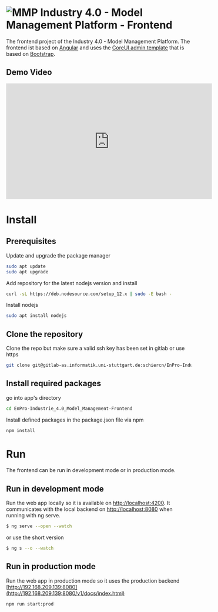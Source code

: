 # ![MMP](src/assets/img/brand/mmp_icon.svg) Industry 4.0 - Model Management Platform - Frontend
The frontend project of the Industry 4.0 - Model Management Platform.
The frontend ist based on [Angular](https://angular.io/guide/quickstart) and uses the [CoreUI admin template](https://github.com/coreui/coreui-free-angular-admin-template) that is based on [Bootstrap](https://getbootstrap.com/).

## Demo Video
<iframe width="560" height="315" src="https://www.youtube.com/embed/wVK5BLIZTf0" frameborder="0" allow="accelerometer; autoplay; clipboard-write; encrypted-media; gyroscope; picture-in-picture" allowfullscreen></iframe>

# Install


## Prerequisites
Update and upgrade the package manager
```bash
sudo apt update
sudo apt upgrade
```
Add repository for the latest nodejs version and install
```bash
curl -sL https://deb.nodesource.com/setup_12.x | sudo -E bash -
```
Install nodejs
```bash
sudo apt install nodejs
```
## Clone the repository
Clone the repo but make sure a valid ssh key has been set in gitlab or use https
```bash
git clone git@gitlab-as.informatik.uni-stuttgart.de:schiercn/EnPro-Industrie_4.0_Model_Management-Frontend.git
```

## Install required packages 

go into app's directory
```bash
cd EnPro-Industrie_4.0_Model_Management-Frontend
```
Install defined packages in the package.json file via npm 
```bash
npm install
```

# Run
The frontend can be run in development mode or in production mode.
## Run in development mode
Run the web app locally so it is available on [http://localhost:4200](http://localhost:4200). It communicates with the local backend on [http://localhost:8080](http://localhost:8080) when running with ng serve.

```bash
$ ng serve --open --watch
```

or use the short version

```bash
$ ng s --o --watch
```

## Run in production mode
Run the web app in production mode so it uses the production backend [http://192.168.209.139:8080](http://192.168.209.139:8080/v1/docs/index.html)

```bash
npm run start:prod
```

